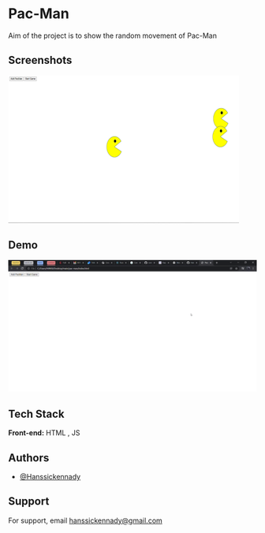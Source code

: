 # Pac-Man

Aim of the project is to show the random movement of Pac-Man


## Screenshots

![App Screenshot](pac-man.png)


## Demo

![Gif demo of README-generator](pac-man-demo.gif)


## Tech Stack

**Front-end:** HTML , JS


## Authors

- [@Hanssickennady](https://github.com/Hanssickennady)


## Support

For support, email hanssickennady@gmail.com

